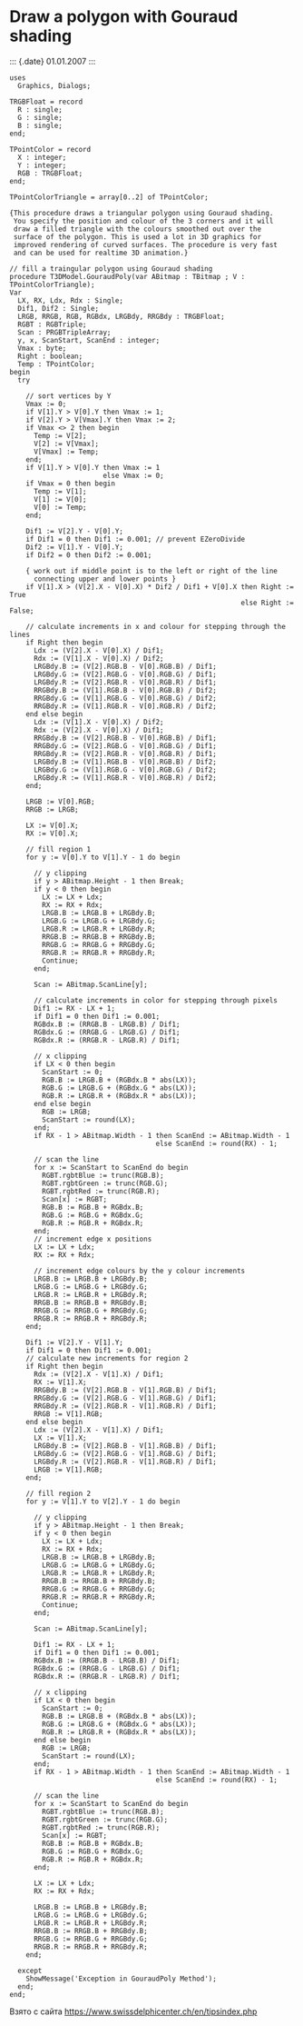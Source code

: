 Draw a polygon with Gouraud shading
===================================

::: {.date}
01.01.2007
:::

    uses
      Graphics, Dialogs;
     
    TRGBFloat = record
      R : single;
      G : single;
      B : single;
    end;
     
    TPointColor = record
      X : integer;
      Y : integer;
      RGB : TRGBFloat;
    end;
     
    TPointColorTriangle = array[0..2] of TPointColor;
     
    {This procedure draws a triangular polygon using Gouraud shading. 
     You specify the position and colour of the 3 corners and it will
     draw a filled triangle with the colours smoothed out over the 
     surface of the polygon. This is used a lot in 3D graphics for
     improved rendering of curved surfaces. The procedure is very fast 
     and can be used for realtime 3D animation.}
     
    // fill a traingular polygon using Gouraud shading
    procedure T3DModel.GouraudPoly(var ABitmap : TBitmap ; V : TPointColorTriangle);
    Var
      LX, RX, Ldx, Rdx : Single;
      Dif1, Dif2 : Single;
      LRGB, RRGB, RGB, RGBdx, LRGBdy, RRGBdy : TRGBFloat;
      RGBT : RGBTriple;                      
      Scan : PRGBTripleArray;
      y, x, ScanStart, ScanEnd : integer;
      Vmax : byte;
      Right : boolean;
      Temp : TPointColor;
    begin
      try
     
        // sort vertices by Y
        Vmax := 0;
        if V[1].Y > V[0].Y then Vmax := 1;
        if V[2].Y > V[Vmax].Y then Vmax := 2;
        if Vmax <> 2 then begin
          Temp := V[2];
          V[2] := V[Vmax];
          V[Vmax] := Temp;
        end;
        if V[1].Y > V[0].Y then Vmax := 1 
                           else Vmax := 0;
        if Vmax = 0 then begin
          Temp := V[1];
          V[1] := V[0];
          V[0] := Temp;
        end;
     
        Dif1 := V[2].Y - V[0].Y;
        if Dif1 = 0 then Dif1 := 0.001; // prevent EZeroDivide
        Dif2 := V[1].Y - V[0].Y;
        if Dif2 = 0 then Dif2 := 0.001;
     
        { work out if middle point is to the left or right of the line
          connecting upper and lower points }
        if V[1].X > (V[2].X - V[0].X) * Dif2 / Dif1 + V[0].X then Right := True
                                                             else Right := False;
     
        // calculate increments in x and colour for stepping through the lines
        if Right then begin
          Ldx := (V[2].X - V[0].X) / Dif1;
          Rdx := (V[1].X - V[0].X) / Dif2;
          LRGBdy.B := (V[2].RGB.B - V[0].RGB.B) / Dif1;
          LRGBdy.G := (V[2].RGB.G - V[0].RGB.G) / Dif1;
          LRGBdy.R := (V[2].RGB.R - V[0].RGB.R) / Dif1;
          RRGBdy.B := (V[1].RGB.B - V[0].RGB.B) / Dif2;
          RRGBdy.G := (V[1].RGB.G - V[0].RGB.G) / Dif2;
          RRGBdy.R := (V[1].RGB.R - V[0].RGB.R) / Dif2;
        end else begin
          Ldx := (V[1].X - V[0].X) / Dif2;
          Rdx := (V[2].X - V[0].X) / Dif1;
          RRGBdy.B := (V[2].RGB.B - V[0].RGB.B) / Dif1;
          RRGBdy.G := (V[2].RGB.G - V[0].RGB.G) / Dif1;
          RRGBdy.R := (V[2].RGB.R - V[0].RGB.R) / Dif1;
          LRGBdy.B := (V[1].RGB.B - V[0].RGB.B) / Dif2;
          LRGBdy.G := (V[1].RGB.G - V[0].RGB.G) / Dif2;
          LRGBdy.R := (V[1].RGB.R - V[0].RGB.R) / Dif2;
        end;
     
        LRGB := V[0].RGB;
        RRGB := LRGB;
     
        LX := V[0].X;
        RX := V[0].X;
     
        // fill region 1
        for y := V[0].Y to V[1].Y - 1 do begin
     
          // y clipping
          if y > ABitmap.Height - 1 then Break;
          if y < 0 then begin
            LX := LX + Ldx;
            RX := RX + Rdx;
            LRGB.B := LRGB.B + LRGBdy.B;
            LRGB.G := LRGB.G + LRGBdy.G;
            LRGB.R := LRGB.R + LRGBdy.R;
            RRGB.B := RRGB.B + RRGBdy.B;
            RRGB.G := RRGB.G + RRGBdy.G;
            RRGB.R := RRGB.R + RRGBdy.R;
            Continue;
          end;
     
          Scan := ABitmap.ScanLine[y];
     
          // calculate increments in color for stepping through pixels
          Dif1 := RX - LX + 1;
          if Dif1 = 0 then Dif1 := 0.001;
          RGBdx.B := (RRGB.B - LRGB.B) / Dif1;
          RGBdx.G := (RRGB.G - LRGB.G) / Dif1;
          RGBdx.R := (RRGB.R - LRGB.R) / Dif1;
     
          // x clipping
          if LX < 0 then begin
            ScanStart := 0;
            RGB.B := LRGB.B + (RGBdx.B * abs(LX));
            RGB.G := LRGB.G + (RGBdx.G * abs(LX));
            RGB.R := LRGB.R + (RGBdx.R * abs(LX));
          end else begin
            RGB := LRGB;
            ScanStart := round(LX);
          end;
          if RX - 1 > ABitmap.Width - 1 then ScanEnd := ABitmap.Width - 1
                                        else ScanEnd := round(RX) - 1;
     
          // scan the line
          for x := ScanStart to ScanEnd do begin
            RGBT.rgbtBlue := trunc(RGB.B);
            RGBT.rgbtGreen := trunc(RGB.G);
            RGBT.rgbtRed := trunc(RGB.R);
            Scan[x] := RGBT;
            RGB.B := RGB.B + RGBdx.B;
            RGB.G := RGB.G + RGBdx.G;
            RGB.R := RGB.R + RGBdx.R;
          end;
          // increment edge x positions
          LX := LX + Ldx;
          RX := RX + Rdx;
     
          // increment edge colours by the y colour increments
          LRGB.B := LRGB.B + LRGBdy.B;
          LRGB.G := LRGB.G + LRGBdy.G;
          LRGB.R := LRGB.R + LRGBdy.R;
          RRGB.B := RRGB.B + RRGBdy.B;
          RRGB.G := RRGB.G + RRGBdy.G;
          RRGB.R := RRGB.R + RRGBdy.R;
        end;
     
        Dif1 := V[2].Y - V[1].Y;
        if Dif1 = 0 then Dif1 := 0.001;
        // calculate new increments for region 2
        if Right then begin
          Rdx := (V[2].X - V[1].X) / Dif1;
          RX := V[1].X;
          RRGBdy.B := (V[2].RGB.B - V[1].RGB.B) / Dif1;
          RRGBdy.G := (V[2].RGB.G - V[1].RGB.G) / Dif1;
          RRGBdy.R := (V[2].RGB.R - V[1].RGB.R) / Dif1;
          RRGB := V[1].RGB;
        end else begin
          Ldx := (V[2].X - V[1].X) / Dif1;
          LX := V[1].X;
          LRGBdy.B := (V[2].RGB.B - V[1].RGB.B) / Dif1;
          LRGBdy.G := (V[2].RGB.G - V[1].RGB.G) / Dif1;
          LRGBdy.R := (V[2].RGB.R - V[1].RGB.R) / Dif1;
          LRGB := V[1].RGB;
        end;
     
        // fill region 2
        for y := V[1].Y to V[2].Y - 1 do begin
     
          // y clipping
          if y > ABitmap.Height - 1 then Break;
          if y < 0 then begin
            LX := LX + Ldx;
            RX := RX + Rdx;
            LRGB.B := LRGB.B + LRGBdy.B;
            LRGB.G := LRGB.G + LRGBdy.G;
            LRGB.R := LRGB.R + LRGBdy.R;
            RRGB.B := RRGB.B + RRGBdy.B;
            RRGB.G := RRGB.G + RRGBdy.G;
            RRGB.R := RRGB.R + RRGBdy.R;
            Continue;
          end;
     
          Scan := ABitmap.ScanLine[y];
     
          Dif1 := RX - LX + 1;
          if Dif1 = 0 then Dif1 := 0.001;
          RGBdx.B := (RRGB.B - LRGB.B) / Dif1;
          RGBdx.G := (RRGB.G - LRGB.G) / Dif1;
          RGBdx.R := (RRGB.R - LRGB.R) / Dif1;
     
          // x clipping
          if LX < 0 then begin
            ScanStart := 0;
            RGB.B := LRGB.B + (RGBdx.B * abs(LX));
            RGB.G := LRGB.G + (RGBdx.G * abs(LX));
            RGB.R := LRGB.R + (RGBdx.R * abs(LX));
          end else begin
            RGB := LRGB;
            ScanStart := round(LX);
          end;
          if RX - 1 > ABitmap.Width - 1 then ScanEnd := ABitmap.Width - 1
                                        else ScanEnd := round(RX) - 1;
     
          // scan the line
          for x := ScanStart to ScanEnd do begin
            RGBT.rgbtBlue := trunc(RGB.B);
            RGBT.rgbtGreen := trunc(RGB.G);
            RGBT.rgbtRed := trunc(RGB.R);
            Scan[x] := RGBT;
            RGB.B := RGB.B + RGBdx.B;
            RGB.G := RGB.G + RGBdx.G;
            RGB.R := RGB.R + RGBdx.R;
          end;
     
          LX := LX + Ldx;
          RX := RX + Rdx;
     
          LRGB.B := LRGB.B + LRGBdy.B;
          LRGB.G := LRGB.G + LRGBdy.G;
          LRGB.R := LRGB.R + LRGBdy.R;
          RRGB.B := RRGB.B + RRGBdy.B;
          RRGB.G := RRGB.G + RRGBdy.G;
          RRGB.R := RRGB.R + RRGBdy.R;
        end;
     
      except
        ShowMessage('Exception in GouraudPoly Method');
      end;
    end;

Взято с сайта <https://www.swissdelphicenter.ch/en/tipsindex.php>
